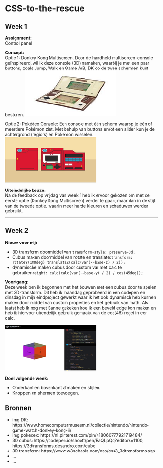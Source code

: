 # CSS-to-the-rescue

## Week 1

**Assignment:** <br>Control panel

**Concept:** <br>Optie 1: Donkey Kong Multiscreen. Door de handheld multiscreen-console geïnspireerd, wil ik deze console (3D) namaken, waarbij je met een paar buttons, zoals Jump, Walk en Game A/B, DK op de twee schermen kunt besturen.
<img src="images/DK.jpeg" width="300" height="150">

Optie 2: Pokédex Console: Een console met één scherm waarop je één of meerdere Pokémon ziet. Met behulp van buttons en/of een slider kun je de achtergrond (regio's) en Pokémon wisselen.
<img src="images/pokedex.jpg" width="300" height="150">

**Uiteindelijke keuze:**<br> Na de feedback op vrijdag van week 1 heb ik ervoor gekozen om met de eerste optie (Donkey Kong Multiscreen) verder te gaan, maar dan in de stijl van de tweede optie, waarin meer harde kleuren en schaduwen werden gebruikt.

---

## Week 2

**Nieuw voor mij:**<br>
<ul>
    <li>3D transform doormiddel van <code>transform-style: preserve-3d;</code></li>
    <li>Cubus maken doormiddel van rotate en translate:<code>transform: rotateY(180deg) translateZ(calc(var(--base-z) / 2));</code></li>
    <li>dynamische maken cubus door custom var met calc te gebruiken<code>height: calc(calc(var(--base-y) / 2) / cos(45deg));</code></li>
</ul>

**Voortgang:**<br>
Deze week ben ik begonnen met het bouwen met een cubus door te spelen met 3D-transform. Dit heb ik maandag geprobeerd in een codepen en dinsdag in mijn eindproject gewerkt waar ik het ook dynamisch heb kunnen maken door middel van custom properties en het gebruik van math. Als laatst heb ik nog met Sanne gekeken hoe ik een beveld edge kon maken en heb ik hiervoor uitendelijk gebruik gemaakt van de cos(45) regel in een calc.

<img src="images/codepen3D.png" width="300" height="150">
<!-- <img src="images/pokedex.jpg" width="300" height="150"> -->

**Doel volgende week:**<br>
- Onderkant en bovenkant afmaken en stijlen.
- Knoppen en shermen toevoegen.


## Bronnen

<ul>
    <li>img DK: https://www.homecomputermuseum.nl/collectie/nintendo/nintendo-game-watch-donkey-kong-ii/</li>
    <li>img pokedex: https://nl.pinterest.com/pin/418060777921719484/</li>
    <li>3D cubus: https://codepen.io/shooft/pen/BaQLpQq?editors=1100, https://3dtransforms.desandro.com/cube</li>
    <li>3D transform: https://www.w3schools.com/css/css3_3dtransforms.asp</li>
    <li>...</li>
    <li>...</li>
</ul>
